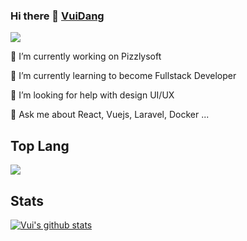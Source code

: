 ### Hi there 👋 [VuiDang](https://github.com/vitqst)

<!--
**vitqst/vitqst** is a ✨ _special_ ✨ repository because its `README.md` (this file) appears on your GitHub profile.

Here are some ideas to get you started:

- 🔭 I’m currently working on pizzlysoft
- 🤔 I’m looking for help with ...
- 💬 Ask me about ...
- 📫 How to reach me: ...
- 😄 Pronouns: ...
- ⚡ Fun fact: ...
-->

<img src="https://visitor-badge.laobi.icu/badge?page_id=vitqst"/>

<p>🔭 I’m currently working on Pizzlysoft</p>
<p>🌱 I’m currently learning to become Fullstack Developer</p>
<p>🤔 I’m looking for help with design UI/UX</p>
<p>💬 Ask me about React, Vuejs, Laravel, Docker ...</p>

## Top Lang
<a href="https://github.com/vitqst">
  <img align="center" src="https://github-readme-stats.vercel.app/api/top-langs/?username=vitqst&theme=light&hide_langs_below=1" />
</a>

## Stats  
<a href="https://github.com/vitqst">
 <img align="center" src="https://github-readme-stats.vercel.app/api?username=vitqst&show_icons=true&theme=light&line_height=27" alt="Vui's github stats"/>
</a>

<div align="center">

